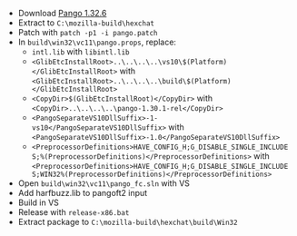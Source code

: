  * Download [Pango 1.32.6](http://ftp.gnome.org/pub/GNOME/sources/pango/1.32/pango-1.32.6.tar.xz)
 * Extract to `C:\mozilla-build\hexchat`
 * Patch with `patch -p1 -i pango.patch`
 * In `build\win32\vc11\pango.props`, replace:
	* `intl.lib` with `libintl.lib`
	* `<GlibEtcInstallRoot>..\..\..\..\vs10\$(Platform)</GlibEtcInstallRoot>` with  
`<GlibEtcInstallRoot>..\..\..\..\build\$(Platform)</GlibEtcInstallRoot>`
	* `<CopyDir>$(GlibEtcInstallRoot)</CopyDir>` with  
`<CopyDir>..\..\..\..\pango-1.30.1-rel</CopyDir>`
	* `<PangoSeparateVS10DllSuffix>-1-vs10</PangoSeparateVS10DllSuffix>` with  
`<PangoSeparateVS10DllSuffix>-1.0</PangoSeparateVS10DllSuffix>`
	* `<PreprocessorDefinitions>HAVE_CONFIG_H;G_DISABLE_SINGLE_INCLUDES;%(PreprocessorDefinitions)</PreprocessorDefinitions>` with  
`<PreprocessorDefinitions>HAVE_CONFIG_H;G_DISABLE_SINGLE_INCLUDES;WIN32%(PreprocessorDefinitions)</PreprocessorDefinitions>`
 * Open `build\win32\vc11\pango_fc.sln` with VS
 * Add harfbuzz.lib to pangoft2 input
 * Build in VS
 * Release with `release-x86.bat`
 * Extract package to `C:\mozilla-build\hexchat\build\Win32`

